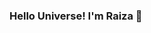 ### Hello Universe! I'm Raiza 👋

<!--
**Raiza-D/Raiza-D** is a ✨ _special_ ✨ repository because its `README.md` (this file) appears on your GitHub profile.

Here are some ideas to get you started:

- 🔭 I’m currently working on ...
- 🌱 I’m currently learning ...
- 👯 I’m looking to collaborate on ...
- 🤔 I’m looking for help with ...
- 💬 Ask me about ...
- 📫 How to reach me: ...

- 🔭 Full-Stack Web Developer, captivated by Front-End Development
- 👩‍💻 I enjoy problem-solving and building things using code
- 🔭 Next Project: My very own portfolio
- 😄 Pronouns: She/Her/Hers
- ⚡ Fun fact: I re-discovered Lego a few years ago and own a few Architecture sets. 
-->
